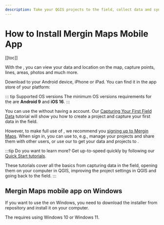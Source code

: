 ```yaml
---
description: Take your QGIS projects to the field, collect data and synchronise it to the cloud with Mergin Maps mobile app. Available for Android, iOS and Windows.
---
```


# How to Install Mergin Maps Mobile App
[[toc]]

With the <MobileAppNameShort />, you can view your data and location on the map, capture points, lines, areas, photos and much more.

Download <MobileAppName /> to your Android device, iPhone or iPad. You can find it in the app store of your platform:

<AppDownload></AppDownload>

::: tip Supported OS versions
The minimum OS versions requirements for the <MobileAppNameShort /> are **Android 9** and **iOS 16**.
:::

You can use the <MobileAppNameShort /> without having a <MainPlatformName /> account. Our [Capturing Your First Field Data](../../tutorials/capturing-first-data/) tutorial will show you how to create a project and capture your first data in the field.

However, to make full use of <MainPlatformNameLink />, we recommend you [signing up to Mergin Maps](../sign-up-to-mergin-maps/). When sign in, you can use <DashboardLink /> to, e.g., manage your projects and share them with other users, or use our <QGISPluginNameShort /> to get your data and projects to <QGIS link="en/site/forusers/download.html" text="QGIS" />.

:::tip
Do you want to learn more? Get up-to-speed quickly by following our [Quick Start tutorials](../../tutorials/capturing-first-data/).

These tutorials cover all the basics from capturing data in the field, opening them on your computer in QGIS, improving the project settings in QGIS and going back to the field.
:::

## Mergin Maps mobile app on Windows
If you want to use the <MobileAppNameShort /> on Windows, you need to download the <NoSpellcheck id=".exe" /> installer from <GitHubRepo id="MerginMaps/mobile/releases/latest" desc="MerginMaps/mobile" /> repository and install it on your computer.

The <MobileAppNameShort /> requires using Windows 10 or Windows 11. 

